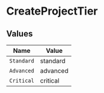 # CreateProjectTier


## Values

| Name       | Value      |
| ---------- | ---------- |
| `Standard` | standard   |
| `Advanced` | advanced   |
| `Critical` | critical   |